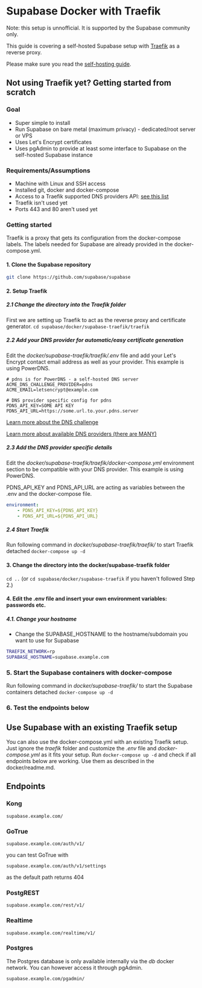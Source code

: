 # Supabase Docker with Traefik

Note: this setup is unnofficial. It is supported by the Supabase community only.

This guide is covering a self-hosted Supabase setup with [Traefik](https://github.com/traefik/traefik) as a reverse proxy.

Please make sure you read the [self-hosting guide](https://supabase.io/docs/guides/self-hosting#running-supabase).

## Not using Traefik yet? Getting started from scratch

### Goal

- Super simple to install
- Run Supabase on bare metal (maximum privacy) - dedicated/root server or VPS
- Uses Let's Encrypt certificates
- Uses pgAdmin to provide at least some interface to Supabase on the self-hosted Supabase instance

### Requirements/Assumptions

- Machine with Linux and SSH access
- Installed git, docker and docker-compose
- Access to a Traefik supported DNS providers API: [see this list](https://doc.traefik.io/traefik/https/acme/#providers)
- Traefik isn't used yet
- Ports 443 and 80 aren't used yet


### Getting started

Traefik is a proxy that gets its configuration from the docker-compose labels.
The labels needed for Supabase are already provided in the docker-compose.yml.

#### 1. Clone the Supabase repository

```sh
git clone https://github.com/supabase/supabase
```

#### 2. Setup Traefik

##### 2.1 Change the directory into the Traefik folder

First we are setting up Traefik to act as the reverse proxy and certificate generator.
`cd supabase/docker/supabase-traefik/traefik`

##### 2.2 Add your DNS provider for automatic/easy certificate generation

Edit the *docker/supabase-traefik/traefik/.env* file and add your Let's Encrypt contact email address as well as your provider. This example is using PowerDNS.

```.env
# pdns is for PowerDNS - a self-hosted DNS server
ACME_DNS_CHALLENGE_PROVIDER=pdns
ACME_EMAIL=letsencrypt@example.com

# DNS provider specific config for pdns
PDNS_API_KEY=SOME API KEY
PDNS_API_URL=https://some.url.to.your.pdns.server
```

[Learn more about the DNS challenge](https://doc.traefik.io/traefik/user-guides/docker-compose/acme-dns/)

[Learn more about available DNS providers (there are MANY)](https://doc.traefik.io/traefik/https/acme/#providers)

##### 2.3 Add the DNS provider specific details

Edit the *docker/supabase-traefik/traefik/docker-compose.yml* environment section to be compatible with your DNS provider. This example is using PowerDNS.

PDNS_API_KEY and PDNS_API_URL are acting as variables between the .env and the docker-compose file.

```.yaml
environment:
    - PDNS_API_KEY=${PDNS_API_KEY}
    - PDNS_API_URL=${PDNS_API_URL}
```

##### 2.4 Start Traefik

Run following command in *docker/supabase-traefik/traefik/* to start Traefik detached
`docker-compose up -d`

#### 3. Change the directory into the docker/supabase-traefik folder

`cd ..` (or `cd supabase/docker/supabase-traefik` if you haven't followed Step 2.)

#### 4. Edit the .env file and insert your own environment variables: passwords etc.

##### 4.1. Change your hostname

- Change the SUPABASE_HOSTNAME to the hostname/subdomain you want to use for Supabase
```sh
TRAEFIK_NETWORK=rp
SUPABASE_HOSTNAME=supabase.example.com
```

### 5. Start the Supabase containers with docker-compose

Run following command in *docker/supabase-traefik/* to start the Supabase containers detached
`docker-compose up -d`

### 6. Test the endpoints below


## Use Supabase with an existing Traefik setup

You can also use the docker-compose.yml with an existing Traefik setup.
Just ignore the *traefik* folder and customize the *.env* file and *docker-compose.yml* as it fits your setup. Run `docker-compose up -d` and check if all endpoints below are working. Use them as described in the docker/readme.md.


## Endpoints

### **Kong**

```
supabase.example.com/
```

### **GoTrue**

```
supabase.example.com/auth/v1/
```
you can test GoTrue with

```
supabase.example.com/auth/v1/settings
```
as the default path returns 404

### **PostgREST**

```
supabase.example.com/rest/v1/
```

### **Realtime**

```
supabase.example.com/realtime/v1/
```

### Postgres

The Postgres database is only available internally via the *db* docker network. You can however access it through pgAdmin.
```
supabase.example.com/pgadmin/
```

